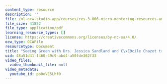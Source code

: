 ```yaml
---
content_type: resource
description: ''
file: /ol-ocw-studio-app/courses/res-3-006-micro-mentoring-resources-and-materials-science-curriculum-spring-2021/po0oVE5Lhf0_transcript.pdf
file_size: 41852
file_type: application/pdf
learning_resource_types: []
license: https://creativecommons.org/licenses/by-nc-sa/4.0/
ocw_type: OCWFile
resourcetype: Document
title: "Seeing Green with Drs. Jessica Sandland and C\xE9cile Chazot transcript"
uid: 48a51d41-1460-49c9-abd4-a50fde362f33
video_files:
  video_thumbnail_file: null
video_metadata:
  youtube_id: po0oVE5Lhf0
---
```

